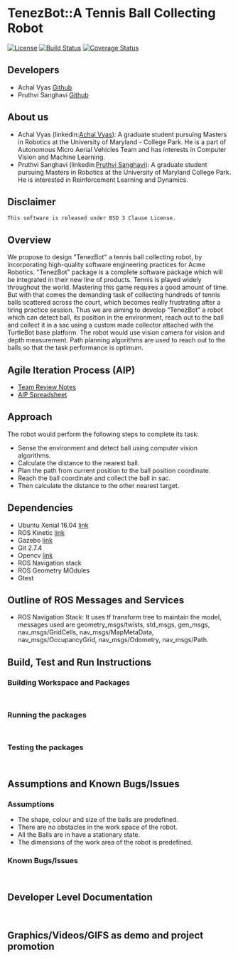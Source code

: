# TenezBot::A Tennis Ball Collecting Robot

[![License](https://img.shields.io/badge/License-BSD%203--Clause-blue.svg)](https://opensource.org/licenses/BSD-3-Clause)
[![Build Status](https://travis-ci.org/Pruthvi-Sanghavi/TenezBot.svg?branch=master)](https://travis-ci.org/Pruthvi-Sanghavi/TenezBot)
[![Coverage Status](https://coveralls.io/repos/github/Pruthvi-Sanghavi/TenezBot/badge.svg?branch=master)](https://coveralls.io/github/Pruthvi-Sanghavi/TenezBot?branch=master)

## Developers

- Achal Vyas [Github](https://github.com/Achalpvyas)
- Pruthvi Sanghavi [Github](https://github.com/Pruthvi-Sanghavi)

## About us

- Achal Vyas (linkedin:[Achal Vyas](https://www.linkedin.com/in/achal-vyas-862a43146/)): A graduate student pursuing Masters in Robotics at the University of Maryland - College Park. He is a part of Autonomous Micro Aerial Vehicles Team and has interests in Computer Vision and Machine Learning. 
- Pruthvi Sanghavi (linkedin:[Pruthvi Sanghavi](https://www.linkedin.com/in/pruthvi-sanghavi/)): A graduate student pursuing Masters in Robotics at the University of Maryland College Park. He is interested in Reinforcement Learning and Dynamics.

## Disclaimer
```
This software is released under BSD 3 Clause License.
```

## Overview

We propose to design "TenezBot" a tennis ball collecting robot, by incorporating high-quality software engineering practices for Acme Robotics. "TenezBot" package is a complete software package which will be integrated in their new line of products. 
Tennis is played widely throughout the world. Mastering this game requires a good amount of time. But with that comes the demanding task of collecting hundreds of tennis balls scattered across the court, which becomes really frustrating after a tiring practice session. Thus we are aiming to develop “TenezBot” a robot which can detect ball, its position in the environment, reach out to the ball and collect it in a sac using a custom made collector attached with the TurtleBot base platform. The robot would use vision camera for vision and depth measurement. Path planning algorithms are used to reach out to the balls so that the task performance is optimum.

## Agile Iteration Process (AIP)

- [Team Review Notes](https://docs.google.com/document/d/1xD4v_xm90qUi-JRTBeB70zwtmSkE1hAyr0sW1udbbTA/edit)
- [AIP Spreadsheet](https://docs.google.com/spreadsheets/d/17ZCHpeQtKOI61sXRT4afAt2YDU3qQ2JU7icFp7B_i5g/edit#gid=0)

## Approach

The robot would perform the following steps to complete its task:
- Sense the environment and detect ball using computer vision algorithms.
- Calculate the distance to the nearest ball.
- Plan the path from current position to the ball position coordinate.
- Reach the ball coordinate and collect the ball in sac.
- Then calculate the distance to the other nearest target.

## Dependencies

- Ubuntu Xenial 16.04 [link](http://releases.ubuntu.com/16.04/)
- ROS Kinetic [link](http://wiki.ros.org/kinetic)
- Gazebo [link](http://gazebosim.org/)
- Git 2.7.4
- Opencv [link](https://opencv.org/)
- ROS Navigation stack
- ROS Geometry MOdules
- Gtest

## Outline of ROS Messages and Services
- ROS Navigation Stack: It uses tf transform tree to maintain the model, messages used are geometry_msgs/twists, std_msgs, gen_msgs, nav_msgs/GridCells, nav_msgs/MapMetaData, nav_msgs/OccupancyGrid, nav_msgs/Odometry, nav_msgs/Path.

## Build, Test and Run Instructions

### Building Workspace and Packages

```


```

### Running the packages

```


```

### Testing the packages

```


```

## Assumptions and Known Bugs/Issues

### Assumptions

- The shape, colour and size of the balls are predefined.
- There are no obstacles in the work space of the robot.
- All the Balls are in have a stationary state.
- The dimensions of the work area of the robot is predefined.

### Known Bugs/Issues

```


```

## Developer Level Documentation

```


```

## Graphics/Videos/GIFS as demo and project promotion

```


```


